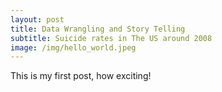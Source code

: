 ```yaml
---
layout: post
title: Data Wrangling and Story Telling 
subtitle: Suicide rates in The US around 2008  
image: /img/hello_world.jpeg
---
```


This is my first post, how exciting!
